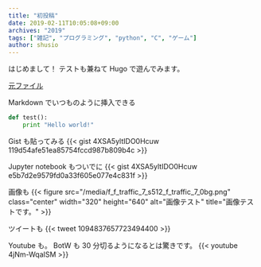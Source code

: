 ```yaml
---
title: "初投稿"
date: 2019-02-11T10:05:08+09:00
archives: "2019"
tags: ["雑記", "プログラミング", "python", "C", "ゲーム"]
author: shusio
---
```


はじめまして！
テストも兼ねて Hugo で遊んでみます。

[元ファイル](http://github.com/4XSA5yltIDO0Hcuw/shusio.com/blob/master/content/post/my-first-post.md)

Markdown でいつものように挿入できる
```python
def test():
    print "Hello world!"
```

Gist も貼ってみる
{{< gist 4XSA5yltIDO0Hcuw 119d54afe51ea85754fccd987b809b4c >}}

Jupyter notebook もついでに
{{< gist 4XSA5yltIDO0Hcuw e5b7d2e9579fd0a33f605e077e4c831f >}}

画像も
{{< figure src="/media/f_f_traffic_7_s512_f_traffic_7_0bg.png" class="center" width="320" height="640" alt="画像テスト" title="画像テストです。" >}}

ツイートも
{{< tweet 1094837657723494400 >}}

Youtube も。 BotW も 30 分切るようになるとは驚きです。
{{< youtube 4jNm-WqaISM >}}
